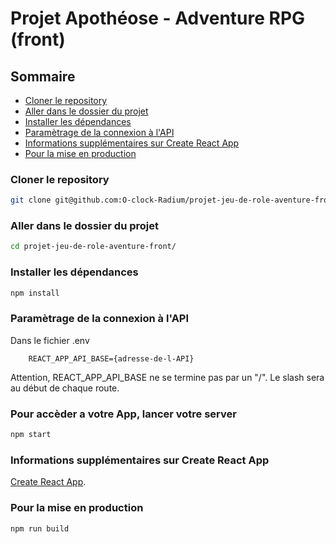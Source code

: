 # Projet Apothéose - Adventure RPG (front)

## Sommaire

- [Cloner le repository](#cloner-le-repository)
- [Aller dans le dossier du projet](#aller-dans-le-dossier-du-projet)
- [Installer les dépendances](#installer-les-dépendances)
- [Paramètrage de la connexion à l'API](#paramètrage-de-la-connexion-à-lapi)
- [Informations supplémentaires sur Create React App](#informations-supplémentaires-sur-create-react-app)
- [Pour la mise en production](#pour-la-mise-en-production)

### Cloner le repository

```bash
git clone git@github.com:O-clock-Radium/projet-jeu-de-role-aventure-front.git
```

### Aller dans le dossier du projet

```bash
cd projet-jeu-de-role-aventure-front/
```

### Installer les dépendances  

```bash
npm install
```

### Paramètrage de la connexion à l'API

Dans le fichier .env

```env
    REACT_APP_API_BASE={adresse-de-l-API}
```

Attention, REACT_APP_API_BASE ne se termine pas par un "/".
Le slash sera au début de chaque route.

### Pour accèder a votre App, lancer votre server

```bash
npm start
```

### Informations supplémentaires sur Create React App
[Create React App](https://github.com/facebook/create-react-app).

### Pour la mise en production

```bash
npm run build
```
